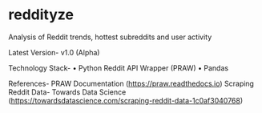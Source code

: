 # reddityze
Analysis of Reddit trends, hottest subreddits and user activity

Latest Version- v1.0 (Alpha)

Technology Stack-
• Python Reddit API Wrapper (PRAW)
• Pandas

References-
PRAW Documentation (https://praw.readthedocs.io)
Scraping Reddit Data- Towards Data Science (https://towardsdatascience.com/scraping-reddit-data-1c0af3040768)
